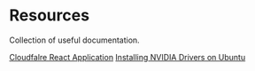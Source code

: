 # Resources
Collection of useful documentation.

[Cloudfalre React Application](Cloudflare.md)
[Installing NVIDIA Drivers on Ubuntu](Ubuntu-Install.md)
